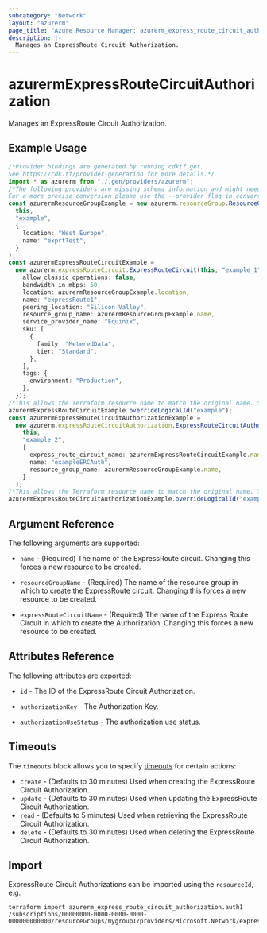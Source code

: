 ```yaml
---
subcategory: "Network"
layout: "azurerm"
page_title: "Azure Resource Manager: azurerm_express_route_circuit_authorization"
description: |-
  Manages an ExpressRoute Circuit Authorization.
---
```


# azurermExpressRouteCircuitAuthorization

Manages an ExpressRoute Circuit Authorization.

## Example Usage

```typescript
/*Provider bindings are generated by running cdktf get.
See https://cdk.tf/provider-generation for more details.*/
import * as azurerm from "./.gen/providers/azurerm";
/*The following providers are missing schema information and might need manual adjustments to synthesize correctly: azurerm.
For a more precise conversion please use the --provider flag in convert.*/
const azurermResourceGroupExample = new azurerm.resourceGroup.ResourceGroup(
  this,
  "example",
  {
    location: "West Europe",
    name: "exprtTest",
  }
);
const azurermExpressRouteCircuitExample =
  new azurerm.expressRouteCircuit.ExpressRouteCircuit(this, "example_1", {
    allow_classic_operations: false,
    bandwidth_in_mbps: 50,
    location: azurermResourceGroupExample.location,
    name: "expressRoute1",
    peering_location: "Silicon Valley",
    resource_group_name: azurermResourceGroupExample.name,
    service_provider_name: "Equinix",
    sku: [
      {
        family: "MeteredData",
        tier: "Standard",
      },
    ],
    tags: {
      environment: "Production",
    },
  });
/*This allows the Terraform resource name to match the original name. You can remove the call if you don't need them to match.*/
azurermExpressRouteCircuitExample.overrideLogicalId("example");
const azurermExpressRouteCircuitAuthorizationExample =
  new azurerm.expressRouteCircuitAuthorization.ExpressRouteCircuitAuthorization(
    this,
    "example_2",
    {
      express_route_circuit_name: azurermExpressRouteCircuitExample.name,
      name: "exampleERCAuth",
      resource_group_name: azurermResourceGroupExample.name,
    }
  );
/*This allows the Terraform resource name to match the original name. You can remove the call if you don't need them to match.*/
azurermExpressRouteCircuitAuthorizationExample.overrideLogicalId("example");

```

## Argument Reference

The following arguments are supported:

*   `name` - (Required) The name of the ExpressRoute circuit. Changing this forces a new resource to be created.

*   `resourceGroupName` - (Required) The name of the resource group in which to create the ExpressRoute circuit. Changing this forces a new resource to be created.

*   `expressRouteCircuitName` - (Required) The name of the Express Route Circuit in which to create the Authorization. Changing this forces a new resource to be created.

## Attributes Reference

The following attributes are exported:

*   `id` - The ID of the ExpressRoute Circuit Authorization.

*   `authorizationKey` - The Authorization Key.

*   `authorizationUseStatus` - The authorization use status.

## Timeouts

The `timeouts` block allows you to specify [timeouts](https://www.terraform.io/language/resources/syntax#operation-timeouts) for certain actions:

* `create` - (Defaults to 30 minutes) Used when creating the ExpressRoute Circuit Authorization.
* `update` - (Defaults to 30 minutes) Used when updating the ExpressRoute Circuit Authorization.
* `read` - (Defaults to 5 minutes) Used when retrieving the ExpressRoute Circuit Authorization.
* `delete` - (Defaults to 30 minutes) Used when deleting the ExpressRoute Circuit Authorization.

## Import

ExpressRoute Circuit Authorizations can be imported using the `resourceId`, e.g.

```console
terraform import azurerm_express_route_circuit_authorization.auth1 /subscriptions/00000000-0000-0000-0000-000000000000/resourceGroups/mygroup1/providers/Microsoft.Network/expressRouteCircuits/myExpressRoute/authorizations/auth1
```
